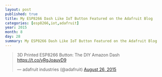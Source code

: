 ```yaml
---
layout: post
published: true
title: My ESP8266 Dash Like IoT Button Featured on the Adafruit Blog
categories: [esp8266,iot,adafruit]
year: 2015
month: 8
day: 28
summary: My ESP8266 Dash Like IoT Button Featured on the Adafruit Blog
---
```


<blockquote class="twitter-tweet" lang="en"><p lang="en" dir="ltr">3D Printed ESP8266 Button: The DIY Amazon Dash <a href="https://t.co/yRgJoauvD9">https://t.co/yRgJoauvD9</a></p>&mdash; adafruit industries (@adafruit) <a href="https://twitter.com/adafruit/status/636596228831191041">August 26, 2015</a></blockquote>
<script async src="//platform.twitter.com/widgets.js" charset="utf-8"></script>
